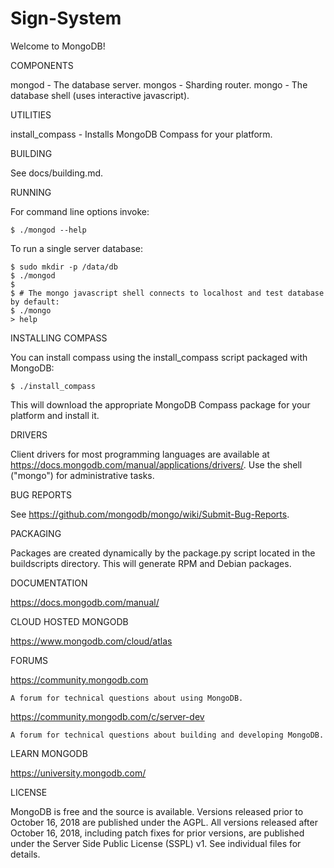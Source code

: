# Sign-System
Welcome to MongoDB!

COMPONENTS

  mongod - The database server.
  mongos - Sharding router.
  mongo  - The database shell (uses interactive javascript).

UTILITIES

  install_compass   - Installs MongoDB Compass for your platform.

BUILDING

  See docs/building.md.

RUNNING

  For command line options invoke:

    $ ./mongod --help

  To run a single server database:

    $ sudo mkdir -p /data/db
    $ ./mongod
    $
    $ # The mongo javascript shell connects to localhost and test database by default:
    $ ./mongo
    > help

INSTALLING COMPASS

  You can install compass using the install_compass script packaged with MongoDB:

    $ ./install_compass

  This will download the appropriate MongoDB Compass package for your platform
  and install it.

DRIVERS

  Client drivers for most programming languages are available at
  https://docs.mongodb.com/manual/applications/drivers/. Use the shell
  ("mongo") for administrative tasks.

BUG REPORTS

  See https://github.com/mongodb/mongo/wiki/Submit-Bug-Reports.

PACKAGING

  Packages are created dynamically by the package.py script located in the
  buildscripts directory. This will generate RPM and Debian packages.

DOCUMENTATION

  https://docs.mongodb.com/manual/

CLOUD HOSTED MONGODB

  https://www.mongodb.com/cloud/atlas

FORUMS

  https://community.mongodb.com

    A forum for technical questions about using MongoDB.

  https://community.mongodb.com/c/server-dev

    A forum for technical questions about building and developing MongoDB.

LEARN MONGODB

  https://university.mongodb.com/

LICENSE

  MongoDB is free and the source is available. Versions released prior to
  October 16, 2018 are published under the AGPL. All versions released after
  October 16, 2018, including patch fixes for prior versions, are published
  under the Server Side Public License (SSPL) v1. See individual files for
  details.
